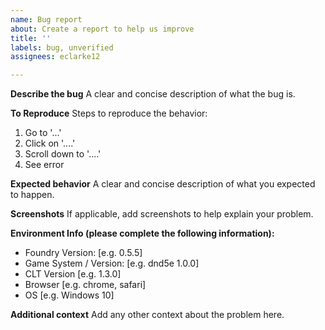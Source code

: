 ```yaml
---
name: Bug report
about: Create a report to help us improve
title: ''
labels: bug, unverified
assignees: eclarke12

---
```


**Describe the bug**
A clear and concise description of what the bug is.

**To Reproduce**
Steps to reproduce the behavior:
1. Go to '...'
2. Click on '....'
3. Scroll down to '....'
4. See error

**Expected behavior**
A clear and concise description of what you expected to happen.

**Screenshots**
If applicable, add screenshots to help explain your problem.

**Environment Info (please complete the following information):**
 - Foundry Version: [e.g. 0.5.5]
 - Game System / Version: [e.g. dnd5e 1.0.0]
 - CLT Version [e.g. 1.3.0]
 - Browser [e.g. chrome, safari]
 - OS [e.g. Windows 10]

**Additional context**
Add any other context about the problem here.
